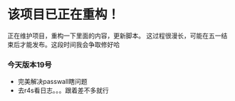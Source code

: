# 该项目已正在重构！
正在维护项目，重构一下里面的内容，更新脚本。
这过程很漫长，可能在五一结束后才能发布。这段时间我会争取修好哈
### 今天版本19号
- 完美解决passwall瞎问题
- 去r4s看日志。。。跟着差不多就行
